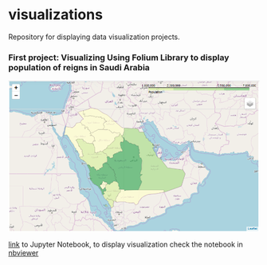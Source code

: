 # visualizations
Repository for displaying data visualization projects.



### First project: Visualizing Using Folium Library to display population of reigns in Saudi Arabia

![التعداد السكاني في المملكة العربية السعودية لعام 2012](images/sa2012.png)



[link](https://github.com/RawanDev/visualizations/blob/master/Population_and_communication_in_Saudi_Arabia.ipynb) to Jupyter Notebook, to display visualization check the notebook in [nbviewer](http://nbviewer.jupyter.org/github/RawanDev/visualizations/blob/58e02e4c0cbda73377066c8becb2c6cca948d58e/Population_and_communication_in_Saudi_Arabia.ipynb)

